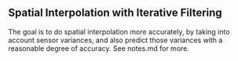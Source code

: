 ## Spatial Interpolation with Iterative Filtering
The goal is to do spatial interpolation more accurately, by taking into account sensor variances, and also predict those variances with a reasonable degree of accuracy.
See notes.md for more.


